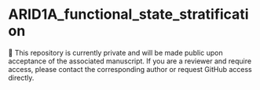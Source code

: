 # ARID1A_functional_state_stratification

🛑 This repository is currently private and will be made public upon acceptance of the associated manuscript. If you are a reviewer and require access, please contact the corresponding author or request GitHub access directly.
